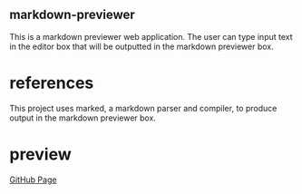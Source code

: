 ## markdown-previewer
This is a markdown previewer web application. The user can type input text in the editor box that will be outputted in the markdown previewer box. 

# references
This project uses marked, a markdown parser and compiler, to produce output in the markdown previewer box.  

# preview
[GitHub Page](https://evanahdout.github.io/markdown-previewer/)
